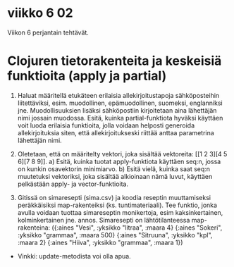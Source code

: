 # viikko 6 02

Viikon 6 perjantain tehtävät.

# Clojuren tietorakenteita ja keskeisiä funktioita (apply ja partial)


1. Haluat määritellä etukäteen erilaisia allekirjoitustapoja sähköposteihin liitettäviksi, esim. muodollinen, epämuodollinen, suomeksi, englanniksi jne. 
Muodollisuuksien lisäksi sähköpostiin  kirjoitetaan aina lähettäjän nimi jossain muodossa.
Esitä, kuinka partial-funktiota hyväksi käyttäen voit luoda erilaisia funktioita, jolla voidaan helposti generoida allekirjoituksia siten, että allekirjoitukseski riittää anttaa parametrina lähettäjän nimi.

2. Oletetaan, että on määritelty vektori, joka sisältää vektoreita: [[1 2 3][4 5 6][7 8 9]].
a) Esitä, kuinka tuotat apply-funktiota käyttäen seq:n, jossa on kunkin osavektorin minimiarvo.
b) Esitä vielä, kuinka saat seq:n muutetuksi vektoriksi, joka sisältää alkioinaan nämä luvut, käyttäen pelkästään apply- ja vector-funktioita.

3. Gitissä on simaresepti (sima.csv) ja koodia reseptin muuttamiseksi peräkkäisiksi map-rakenteiksi (ks. tuntimateriaali).
Tee funktio, jonka avulla voidaan tuottaa simareseptin monikertoja, esim kaksinkertainen, kolminkertainen jne. annos.
Simaresepti on lähtötilanteessa map-rakenteina:
({:aines "Vesi", :yksikko "litraa", :maara 4} {:aines "Sokeri", :yksikko "grammaa", :maara 500} {:aines "Sitruuna", :yksikko "kpl", :maara 2} {:aines "Hiiva", :yksikko "grammaa", :maara 1})

* Vinkki: update-metodista voi olla apua.